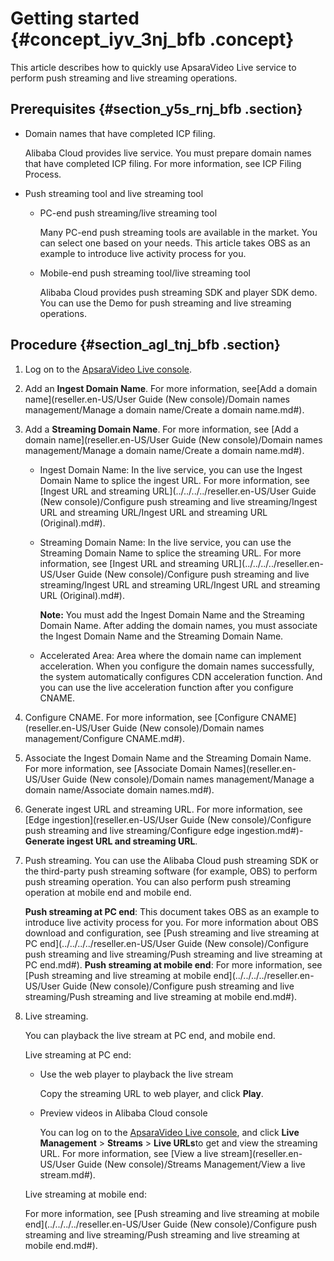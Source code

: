 # Getting started {#concept_iyv_3nj_bfb .concept}

This article describes how to quickly use ApsaraVideo Live service to perform push streaming and live streaming operations.

## Prerequisites {#section_y5s_rnj_bfb .section}

-   Domain names that have completed ICP filing.

    Alibaba Cloud provides live service. You must prepare domain names that have completed ICP filing. For more information, see ICP Filing Process.


-   Push streaming tool and live streaming tool
    -   PC-end push streaming/live streaming tool

        Many PC-end push streaming tools are available in the market. You can select one based on your needs. This article takes OBS as an example to introduce live activity process for you.

    -   Mobile-end push streaming tool/live streaming tool

        Alibaba Cloud provides push streaming SDK and player SDK demo. You can use the Demo for push streaming and live streaming operations.


## Procedure {#section_agl_tnj_bfb .section}

1.  Log on to the [ApsaraVideo Live console](https://partners-intl.aliyun.com/login-required#/live).
2.  Add an **Ingest Domain Name**. For more information, see[Add a domain name](reseller.en-US/User Guide (New console)/Domain names management/Manage a domain name/Create a domain name.md#).
3.  Add a **Streaming Domain Name**. For more information, see [Add a domain name](reseller.en-US/User Guide (New console)/Domain names management/Manage a domain name/Create a domain name.md#).

    -   Ingest Domain Name: In the live service, you can use the Ingest Domain Name to splice the ingest URL. For more information, see [Ingest URL and streaming URL](../../../../reseller.en-US/User Guide (New console)/Configure push streaming and live streaming/Ingest URL and streaming URL/Ingest URL and streaming URL (Original).md#).
    -   Streaming Domain Name: In the live service, you can use the Streaming Domain Name to splice the streaming URL. For more information, see [Ingest URL and streaming URL](../../../../reseller.en-US/User Guide (New console)/Configure push streaming and live streaming/Ingest URL and streaming URL/Ingest URL and streaming URL (Original).md#).

        **Note:** You must add the Ingest Domain Name and the Streaming Domain Name. After adding the domain names, you must associate the Ingest Domain Name and the Streaming Domain Name.

    -   Accelerated Area: Area where the domain name can implement acceleration.
    When you configure the domain names successfully, the system automatically configures CDN acceleration function. And you can use the live acceleration function after you configure CNAME.

4.  Configure CNAME. For more information, see [Configure CNAME](reseller.en-US/User Guide (New console)/Domain names management/Configure CNAME.md#).
5.  Associate the Ingest Domain Name and the Streaming Domain Name. For more information, see [Associate Domain Names](reseller.en-US/User Guide (New console)/Domain names management/Manage a domain name/Associate domain names.md#).
6.  Generate ingest URL and streaming URL. For more information, see [Edge ingestion](reseller.en-US/User Guide (New console)/Configure push streaming and live streaming/Configure edge ingestion.md#)- **Generate ingest URL and streaming URL**.
7.  Push streaming. You can use the Alibaba Cloud push streaming SDK or the third-party push streaming software \(for example, OBS\) to perform push streaming operation. You can also perform push streaming operation at mobile end and mobile end.

    **Push streaming at PC end**: This document takes OBS as an example to introduce live activity process for you. For more information about OBS download and configuration, see [Push streaming and live streaming at PC end](../../../../reseller.en-US/User Guide (New console)/Configure push streaming and live streaming/Push streaming and live streaming at PC end.md#). **Push streaming at mobile end**: For more information, see [Push streaming and live streaming at mobile end](../../../../reseller.en-US/User Guide (New console)/Configure push streaming and live streaming/Push streaming and live streaming at mobile end.md#).

8.  Live streaming.

    You can playback the live stream at PC end, and mobile end.

    Live streaming at PC end:

    -   Use the web player to playback the live stream

        Copy the streaming URL to web player, and click **Play**.

         

    -   Preview videos in Alibaba Cloud console

        You can log on to the [ApsaraVideo Live console](https://partners-intl.aliyun.com/login-required#/live), and click **Live Management** \> **Streams** \> **Live URLs**to get and view the streaming URL. For more information, see [View a live stream](reseller.en-US/User Guide (New console)/Streams Management/View a live stream.md#).

    Live streaming at mobile end:

    For more information, see [Push streaming and live streaming at mobile end](../../../../reseller.en-US/User Guide (New console)/Configure push streaming and live streaming/Push streaming and live streaming at mobile end.md#).


